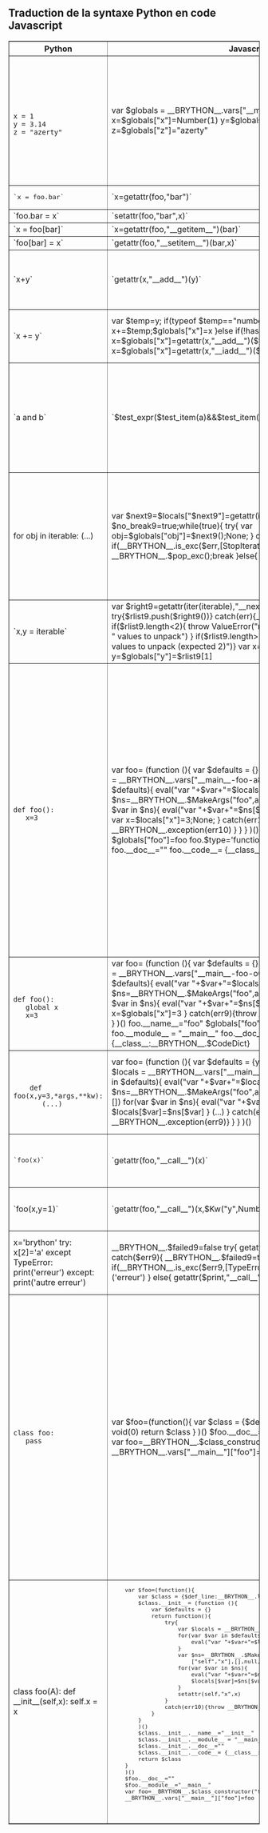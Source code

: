 Traduction de la syntaxe Python en code Javascript
--------------------------------------------------

<p>
<table border=1>
<tr>
<th>Python</th>
<th>Javascript</th>
<th>Commentaires</th>
</tr>

<tr>
<td><pre><code>
x = 1
y = 3.14
z = "azerty"
</code></pre></td>
<td>    
    var $globals = __BRYTHON__.vars["__main__"]
    var $locals = $globals
    x=$globals["x"]=Number(1)
    y=$globals["y"]=float(3.14)
    z=$globals["z"]="azerty"
</td>
<td>Les 2 premières lignes sont présentes dans tous les scripts ; elles définissent des variables internes à Brython qui sont utilisées par les fonctions intégrées `globals()` et `locals()`. Ces lignes ne seront pas recopiées dans les exemples suivants

_float_ est une fonction Javascript définie dans __py\_float.js__
</td>
</tr>

<tr>
<td><pre class="python">
`x = foo.bar`
</td>
<td>
`x=getattr(foo,"bar")`
<td>&nbsp;</td>
</td>
</tr>

<tr>
<td>`foo.bar = x`</td>
<td>`setattr(foo,"bar",x)`</pre>
<td>&nbsp;</td>
</tr>

<tr>
<td>`x = foo[bar]`</td>
<td>`x=getattr(foo,"__getitem__")(bar)`</pre>
<td>&nbsp;</td>
</tr>

<tr>
<td>
`foo[bar] = x`
</td>
<td>
`getattr(foo,"__setitem__")(bar,x)`
</pre>
<td>&nbsp;</td>
</tr>

<tr>
<td>`x+y`</td>
<td>`getattr(x,"__add__")(y)`</pre>
<td>même chose pour tous les opérateurs

indispensable pour implémenter des opérations comme 2*"a"
</td>
</tr>

<tr>
<td>`x += y`</td>
<td>
    var $temp=y;
    if(typeof $temp=="number" && typeof x=="number"){
        x+=$temp;$globals["x"]=x
    }else if(!hasattr(x,"__iadd__")){
        var x=$globals["x"]=getattr(x,"__add__")($temp);
    }
    else{
        x=$globals["x"]=getattr(x,"__iadd__")($temp)
    }
</td>
<td>Le premier test permet d'améliorer les performances si les deux variables sont des entiers : dans ce cas on peut utiliser l'opérateur Javascript +=
</td>
</tr>

<tr>
<td>`a and b`</td>
<td>`$test_expr($test_item(a)&&$test_item(b))`
<td>on conserve l'opérateur Javascript && pour ne pas évaluer b si a est faux

_$test\_item_ retourne un booléen Javascript (`true` ou `false`) et stocke la valeur évaluée dans une variable globale ; _$test\_expr_ renvoie cette variable globale</td>
</td>
</tr>


<tr>
<td>
    for obj in iterable:
        (...)
</td>
<td>
    var $next9=$locals["$next9"]=getattr(iter(iterable),"__next__")
    var $no_break9=true;while(true){
        try{
            var obj=$globals["obj"]=$next9();None;
        }
        catch($err){
            if(__BRYTHON__.is_exc($err,[StopIteration])){
                __BRYTHON__.$pop_exc();break
            }else{
                throw($err)
            }
        }
        (...)
    }


</td>
<td>_$no\_break_ est un booléen utilisé si la boucle `for` possède une clause `else`

_$pop\_exc()_ est une fonction interne qui enlève la dernière exception de la pile

_$is\_exc(exc,classes)_ est une fonction interne qui indique si l'exception _exc_ est une instance d'une des _classes_
</td>
</tr>

<tr>
<td>`x,y = iterable`</td>
<td>
    var $right9=getattr(iter(iterable),"__next__");
    var $rlist9=[];while(true){
        try{$rlist9.push($right9())}
        catch(err){__BRYTHON__.$pop_exc();break}
    }
    if($rlist9.length<2){
        throw ValueError("need more than "+$rlist9.length+
            " values to unpack")
    }
    if($rlist9.length>2){
        throw ValueError("too many values to unpack (expected 2)")}
    var x=$globals["x"]=$rlist9[0]
    var y=$globals["y"]=$rlist9[1]
</td>
<td>La traduction est assez longue, mais il faut gérer les exceptions au moment de l'exécution</td></tr>

<tr>
<td><pre><code>
def foo():
   x=3
</code></pre></td>
<td>
    var foo= (function (){
        var $defaults = {}
        return function(){
            try{
                var $locals = __BRYTHON__.vars["__main__-foo-a8mk6bg2"]={}
                for(var $var in $defaults){
                    eval("var "+$var+"=$locals[$var]=$defaults[$var]")
                }
                var $ns=__BRYTHON__.$MakeArgs("foo",arguments,
                    [],[],null,null,[])
                for(var $var in $ns){
                    eval("var "+$var+"=$ns[$var]")
                    $locals[$var]=$ns[$var]
                }
                var x=$locals["x"]=3;None;
            }
            catch(err10){
                throw __BRYTHON__.exception(err10)
            }
        }
    }
    )()
    foo.__name__="foo"
    $globals["foo"]=foo
    foo.$type='function'
    foo.__module__ = "__main__"
    foo.__doc__=""
    foo.__code__= {__class__:__BRYTHON__.$CodeDict}
</td>

<td>_$ns_ est une variable interne, un object renvoyé par la fonction _$MakeArgs_ qui inspecte les arguments passés à la fonction et affecte des valeurs selon la signature de la fonction

Si aucune exception n'est déclenchée par _$MakeArgs_, les variables locales sont initialisées et stockées dans la variable interne _$locals_, et dans un objet interne _\_\_BRYTHON\_\_.vars[_function\_id_] où _function\_id_ est un identifiant de la fonction, constitué du nom du module, du nom de la fonction et d'une chaine aléatoire (ici "a8mk6bg2")

Le nom "foo" est ajouté dans l'espace de noms du module, `$globals`

L'attribut _$type_ de la fonction est utilisée en interne pour différencier les fonctions des méthodes définies dans des classes
</td></tr>

<tr>
<td><pre><code>
def foo():
   global x
   x=3
</code></pre></td>
<td>
    var foo= (function (){
        var $defaults = {}
        return function(){
            try{
                var $locals = __BRYTHON__.vars["__main__-foo-o098yx0t"]={}
                for(var $var in $defaults){
                    eval("var "+$var+"=$locals[$var]=$defaults[$var]")
                }
                var $ns=__BRYTHON__.$MakeArgs("foo",arguments,
                    [],[],null,null,[])
                for(var $var in $ns){
                    eval("var "+$var+"=$ns[$var]")
                    $locals[$var]=$ns[$var]
                }
                x=$globals["x"]=3
            }
            catch(err9){throw __BRYTHON__.exception(err9)}
        }
    }
    )()
    foo.__name__="foo"
    $globals["foo"]=foo;foo.$type='function'
    foo.__module__ = "__main__"
    foo.__doc__=""
    foo.__code__= {__class__:__BRYTHON__.$CodeDict}

</td>
<td>pour une variable globale, on ne précède pas l'affectation du mot-clé `var`</td>
</tr>

<tr>
<td><pre><code>
    def foo(x,y=3,*args,**kw):
       (...)
</code></pre></td>
<td>
    var foo= (function (){
        var $defaults = {y:3}
        return function(){
            try{
                var $locals = __BRYTHON__.vars["__main__-foo-6f58vupa"]={}
                for(var $var in $defaults){
                    eval("var "+$var+"=$locals[$var]=$defaults[$var]")
                }
                var $ns=__BRYTHON__.$MakeArgs("foo",arguments,
                    ["x"],["y"],"args","kw",[])
                for(var $var in $ns){
                    eval("var "+$var+"=$ns[$var]")
                    $locals[$var]=$ns[$var]
                }
                (...)
            }
            catch(err9){throw __BRYTHON__.exception(err9)}
        }
    }
    )()
</td>
<td>la fonction _$MakeArgs_ contruit un objet Javascript faisant correspondre les noms définis dans la signature de la fonction aux valeurs effectivement passées. La ligne suivante construit l'espace de noms de la fonction (variables locales)</td>
</tr>

<tr>
<td><pre>
`foo(x)`
</pre></td>
<td>
`getattr(foo,"__call__")(x)`
</td>
<td>Cette transformation est nécessaire pour rendre appelables les instances des classes qui définissent une méthode`__call__()`

</tr>

<tr>
<td>
`foo(x,y=1)`
</td>
<td>
`getattr(foo,"__call__")(x,$Kw("y",Number(1)))`
</td>
<td>les arguments passés sous forme de mots-clés sont convertis en objets créés par la fonction _$Kw()_
</tr>

<tr>
<td>
    x='brython'
    try:
        x[2]='a'
    except TypeError:
        print('erreur')
    except:
        print('autre erreur')
</code></pre></td>
<td>
    __BRYTHON__.$failed9=false
    try{
        getattr(x,"__setitem__")(2,'a')
    }
    catch($err9){
        __BRYTHON__.$failed9=true
        if(false){void(0)}
        else if(__BRYTHON__.is_exc($err9,[TypeError])){
            getattr($print,"__call__")('erreur')
        }
        else{
            getattr($print,"__call__")('autre erreur')
        }
    }

</td>
<td>les lignes
    catch($err0){
       if(false){void(0)}
sont ajoutées avant toutes les clauses `except`, qui sont traduites en `else if` si un nom d'exception est précisé ou `else` sinon

</tr>

<tr>
<td><pre><code>class foo:
   pass
</code></pre></td>
<td>
    var $foo=(function(){
        var $class = {$def_line:__BRYTHON__.line_info}
        void(0)
        return $class
    }
    )()
    $foo.__doc__=""
    $foo.__module__="__main__"
    var foo=__BRYTHON__.$class_constructor("foo",$foo,tuple([]),[],[])
    __BRYTHON__.vars["__main__"]["foo"]=foo
</td>
<td>le corps de la définition de la classe est intégré dans une fonction préfixée par le signe $. Cette fonction renvoie un objet `$class` qui possède les attributs et méthodes définis dans la classe

La classe elle-même est construite par la fonction _$class\_constructor_ définie dans __py_types.js__ qui retourne un objet Javascript correspondant au constructeur de la classe Python (la fonction qui crée et initialise des instances de la classe). Les arguments passés à cette fonction sont le nom de la classe, la fonction préfixée par $, un tuple contenant les éventuelles classes parentes, la liste des noms de ces classes, et un éventuel mot-clé `metaclass`

La dernière ligne ajoute le nom de la classe à l'espace de noms du module, indexé par son nom `__main__`
</tr>

<tr>
<td>
    class foo(A):
        def __init__(self,x):
            self.x = x
</td>
<td><code><pre>
    var $foo=(function(){
        var $class = {$def_line:__BRYTHON__.line_info}
        $class.__init__= (function (){
            var $defaults = {}
            return function(){
                try{
                    var $locals = __BRYTHON__.vars["__main__-__init__-kdc7mc5z"]={}
                    for(var $var in $defaults){
                        eval("var "+$var+"=$locals[$var]=$defaults[$var]")
                    }
                    var $ns=__BRYTHON__.$MakeArgs("__init__",arguments,
                        ["self","x"],[],null,null,[])
                    for(var $var in $ns){
                        eval("var "+$var+"=$ns[$var]")
                        $locals[$var]=$ns[$var]
                    }
                    setattr(self,"x",x)
                }
                catch(err10){throw __BRYTHON__.exception(err10)}
            }
        }
        )()
        $class.__init__.__name__="__init__"
        $class.__init__.__module__ = "__main__"
        $class.__init__.__doc__=""
        $class.__init__.__code__= {__class__:__BRYTHON__.$CodeDict}
        return $class
    }
    )()
    $foo.__doc__=""
    $foo.__module__="__main__"
    var foo=__BRYTHON__.$class_constructor("foo",$foo,tuple([A]),["A"],[])
    __BRYTHON__.vars["__main__"]["foo"]=foo

</pre></code>
</td>
<td>On voit que l'objet `$class` reçoit comme attribut la méthode `__init__()`

La classe hérite d'une autre classe `A`, qu'on retrouve comme 3ème argument de l'appel à `$class_constructor`
</td>
</tr>

</table>
